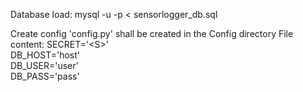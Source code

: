 Database load:
mysql -u <username> -p < sensorlogger_db.sql

Create config
'config.py' shall be created in the Config directory
File content:
SECRET=\'\<S\>\'</BR>
DB_HOST=\'host\'</BR>
DB_USER=\'user\'</BR>
DB_PASS=\'pass\'</BR>
